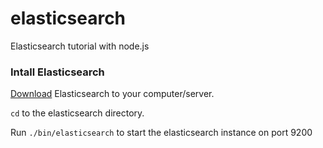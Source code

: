 elasticsearch
=============

Elasticsearch tutorial with node.js

### Intall Elasticsearch
[Download](http://www.elasticsearch.org/overview/elkdownloads/) Elasticsearch to your computer/server.

`cd` to the elasticsearch directory.

Run `./bin/elasticsearch` to start the elasticsearch instance on port 9200

